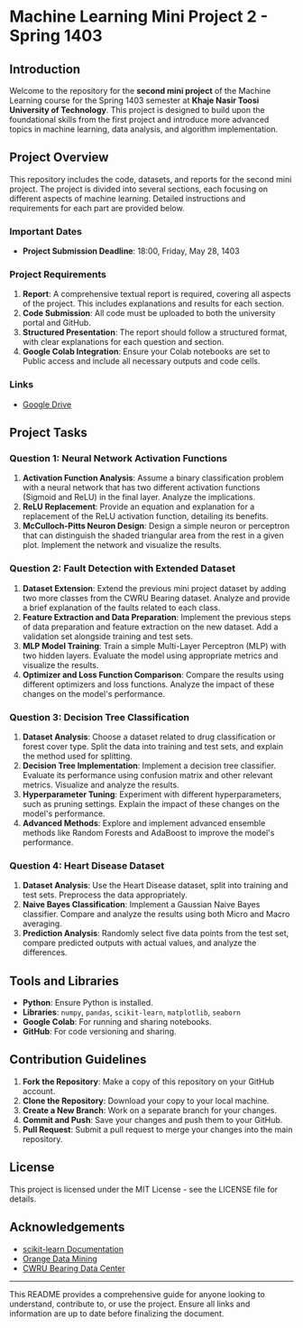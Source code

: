 # Machine Learning Mini Project 2 - Spring 1403

## Introduction

Welcome to the repository for the **second mini project** of the Machine Learning course for the Spring 1403 semester at **Khaje Nasir Toosi University of Technology**. This project is designed to build upon the foundational skills from the first project and introduce more advanced topics in machine learning, data analysis, and algorithm implementation.

## Project Overview

This repository includes the code, datasets, and reports for the second mini project. The project is divided into several sections, each focusing on different aspects of machine learning. Detailed instructions and requirements for each part are provided below.

### Important Dates

- **Project Submission Deadline**: 18:00, Friday, May 28, 1403

### Project Requirements

1. **Report**: A comprehensive textual report is required, covering all aspects of the project. This includes explanations and results for each section.
2. **Code Submission**: All code must be uploaded to both the university portal and GitHub.
3. **Structured Presentation**: The report should follow a structured format, with clear explanations for each question and section.
4. **Google Colab Integration**: Ensure your Colab notebooks are set to Public access and include all necessary outputs and code cells.

### Links

- [Google Drive](https://drive.google.com/drive/folders/1H7JAWrO_wJeoyRBBOWCv3oltXbbxCTD6?usp=drive_link)

## Project Tasks

### Question 1: Neural Network Activation Functions

1. **Activation Function Analysis**: Assume a binary classification problem with a neural network that has two different activation functions (Sigmoid and ReLU) in the final layer. Analyze the implications.
2. **ReLU Replacement**: Provide an equation and explanation for a replacement of the ReLU activation function, detailing its benefits.
3. **McCulloch-Pitts Neuron Design**: Design a simple neuron or perceptron that can distinguish the shaded triangular area from the rest in a given plot. Implement the network and visualize the results.

### Question 2: Fault Detection with Extended Dataset

1. **Dataset Extension**: Extend the previous mini project dataset by adding two more classes from the CWRU Bearing dataset. Analyze and provide a brief explanation of the faults related to each class.
2. **Feature Extraction and Data Preparation**: Implement the previous steps of data preparation and feature extraction on the new dataset. Add a validation set alongside training and test sets.
3. **MLP Model Training**: Train a simple Multi-Layer Perceptron (MLP) with two hidden layers. Evaluate the model using appropriate metrics and visualize the results.
4. **Optimizer and Loss Function Comparison**: Compare the results using different optimizers and loss functions. Analyze the impact of these changes on the model's performance.

### Question 3: Decision Tree Classification

1. **Dataset Analysis**: Choose a dataset related to drug classification or forest cover type. Split the data into training and test sets, and explain the method used for splitting.
2. **Decision Tree Implementation**: Implement a decision tree classifier. Evaluate its performance using confusion matrix and other relevant metrics. Visualize and analyze the results.
3. **Hyperparameter Tuning**: Experiment with different hyperparameters, such as pruning settings. Explain the impact of these changes on the model's performance.
4. **Advanced Methods**: Explore and implement advanced ensemble methods like Random Forests and AdaBoost to improve the model's performance.

### Question 4: Heart Disease Dataset

1. **Dataset Analysis**: Use the Heart Disease dataset, split into training and test sets. Preprocess the data appropriately.
2. **Naive Bayes Classification**: Implement a Gaussian Naive Bayes classifier. Compare and analyze the results using both Micro and Macro averaging.
3. **Prediction Analysis**: Randomly select five data points from the test set, compare predicted outputs with actual values, and analyze the differences.

## Tools and Libraries

- **Python**: Ensure Python is installed.
- **Libraries**: `numpy`, `pandas`, `scikit-learn`, `matplotlib`, `seaborn`
- **Google Colab**: For running and sharing notebooks.
- **GitHub**: For code versioning and sharing.

## Contribution Guidelines

1. **Fork the Repository**: Make a copy of this repository on your GitHub account.
2. **Clone the Repository**: Download your copy to your local machine.
3. **Create a New Branch**: Work on a separate branch for your changes.
4. **Commit and Push**: Save your changes and push them to your GitHub.
5. **Pull Request**: Submit a pull request to merge your changes into the main repository.

## License

This project is licensed under the MIT License - see the LICENSE file for details.

## Acknowledgements

- [scikit-learn Documentation](https://scikit-learn.org/stable/modules/classes.html#module-sklearn.linear_model)
- [Orange Data Mining](https://orangedatamining.com/)
- [CWRU Bearing Data Center](https://engineering.case.edu/bearingdatacenter)

---

This README provides a comprehensive guide for anyone looking to understand, contribute to, or use the project. Ensure all links and information are up to date before finalizing the document.